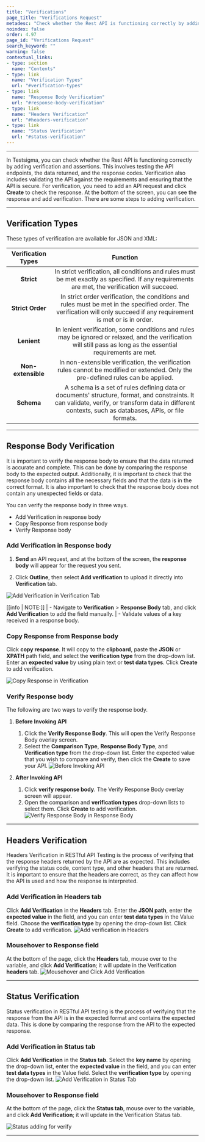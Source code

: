 ```yaml
---
title: "Verifications"
page_title: "Verifications Request"
metadesc: "Check whether the Rest API is functioning correctly by adding verification and assertions. Learn about Verifications Request in Testsigma"
noindex: false
order: 4.97
page_id: "Verifications Request"
search_keyword: ""
warning: false
contextual_links:
- type: section
  name: "Contents" 
- type: link
  name: "Verification Types"
  url: "#verification-types"
- type: link
  name: "Response Body Verification"
  url: "#response-body-verification"
- type: link
  name: "Headers Verification"
  url: "#headers-verification"
- type: link
  name: "Status Verification"
  url: "#status-verification"
---
```


---

In Testsigma, you can check whether the Rest API is functioning correctly by adding verification and assertions. This involves testing the API endpoints, the data returned, and the response codes. Verification also includes validating the API against the requirements and ensuring that the API is secure. For verification, you need to add an API request and click **Create** to check the response. At the bottom of the screen, you can see the response and add verification. There are some steps to adding verification.

---
## **Verification Types**

These types of verification are available for JSON and XML:

|Verification Types|Function|
|    :----:   |    :----:   |
| **Strict** | In strict verification, all conditions and rules must be met exactly as specified. If any requirements are met, the verification will succeed.|
| **Strict Order** | In strict order verification, the conditions and rules must be met in the specified order. The verification will only succeed if any requirement is met or is in order. |
| **Lenient**  | In lenient verification, some conditions and rules may be ignored or relaxed, and the verification will still pass as long as the essential requirements are met.|
|  **Non-extensible** | In non-extensible verification, the verification rules cannot be modified or extended. Only the pre-defined rules can be applied. |
| **Schema** | A schema is a set of rules defining data or documents' structure, format, and constraints. It can validate, verify, or transform data in different contexts, such as databases, APIs, or file formats. |

---

## **Response Body Verification**

It is important to verify the response body to ensure that the data returned is accurate and complete. This can be done by comparing the response body to the expected output. Additionally, it is important to check that the response body contains all the necessary fields and that the data is in the correct format. It is also important to check that the response body does not contain any unexpected fields or data.

You can verify the response body in three ways.
- Add Verification in response body
- Copy Response from response body
- Verify Response body

### **Add Verification in Response body**

1. **Send** an API request, and at the bottom of the screen, the **response body** will appear for the request you sent.

2. Click **Outline**, then select **Add verification** to upload it directly into **Verification** tab.

![Add Verification in Verification Tab](https://s3.amazonaws.com/static-docs.testsigma.com/new_images/projects/overview/responsebody_verification_restapi.gif)

[[info | NOTE:]]
| - Navigate to **Verification** > **Response Body** tab, and click **Add Verification** to add the field manually.
| - Validate values of a key received in a response body.

### **Copy Response from Response body**

Click **copy response**. It will copy to the **clipboard**, paste the **JSON** or **XPATH** path field, and select the **verification type** from the drop-down list. Enter an **expected value** by using plain text or **test data types**. Click **Create** to add verification.

![Copy Response in Verification](https://s3.amazonaws.com/static-docs.testsigma.com/new_images/projects/overview/copyresponse_verification_restapi.gif)

### **Verify Response body**

The following are two ways to verify the response body.

1. **Before Invoking API**
    1. Click the **Verify Response Body**. This will open the Verify Response Body overlay screen.
    2. Select the **Comparison Type**, **Response Body Type**, and **Verification type** from the drop-down list. Enter the expected value that you wish to compare and verify, then click the **Create** to save your API. ![Before Invoking API](https://s3.amazonaws.com/static-docs.testsigma.com/new_images/projects/overview/compareverify.gif)

2. **After Invoking API**

    1. Click **verify response body**. The Verify Response Body overlay screen will appear. 
    2. Open the comparison and **verification types** drop-down lists to select them. Click **Create** to add verification. ![Verify Response Body in Response Body](https://s3.amazonaws.com/static-docs.testsigma.com/new_images/projects/overview/verify_response_body_restapi.gif)

---

## **Headers Verification**

Headers Verification in RESTful API Testing is the process of verifying that the response headers returned by the API are as expected. This includes verifying the status code, content type, and other headers that are returned. It is important to ensure that the headers are correct, as they can affect how the API is used and how the response is interpreted.

### **Add Verification in Headers tab**

Click **Add Verification** in the **Headers** tab. Enter the **JSON path**, enter the **expected value** in the field, and you can enter **test data types** in the Value field. Choose the **verification type** by opening the drop-down list. Click **Create** to add verification.
![Add verification in Headers](https://s3.amazonaws.com/static-docs.testsigma.com/new_images/projects/overview/headersadd_headers_restapi.png)

### **Mousehover to Response field**

At the bottom of the page, click the **Headers** tab, mouse over to the variable, and click **Add Verification**; it will update in the Verification **headers** tab.
![Mousehover and Click Add Verification](https://s3.amazonaws.com/static-docs.testsigma.com/new_images/projects/overview/headersadd_tabheaders_restapi.png)

---

## **Status Verification**

Status verification in RESTful API testing is the process of verifying that the response from the API is in the expected format and contains the expected data. This is done by comparing the response from the API to the expected response. 

### **Add Verification in Status tab**

Click **Add Verification** in the **Status tab**. Select the **key name** by opening the drop-down list, enter the **expected value** in the field, and you can enter **test data types** in the Value field. Select the **verification type** by opening the drop-down list. 
![Add Verification in Status Tab](https://s3.amazonaws.com/static-docs.testsigma.com/new_images/projects/overview/status_addverfication_restapi.png)

### **Mousehover to Response field**

At the bottom of the page, click the **Status tab**, mouse over to the variable, and click **Add Verification**; it will update in the Verification Status tab.

![Status adding for verify](https://s3.amazonaws.com/static-docs.testsigma.com/new_images/projects/overview/status_tabaddverfication_restapi.png)

---
